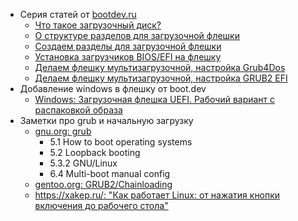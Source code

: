 * Серия статей от [bootdev.ru](https://www.bootdev.ru/)
  * [Что такое загрузочный диск?](https://www.bootdev.ru/2015/11/chto-takoe-zagruzochniy-disk.html)
  * [О структуре разделов для загрузочной флешки](https://www.bootdev.ru/2015/11/o-strukture-razdelov-dlya-zagruzochnoy-fleshki.html)
  * [Создаем разделы для загрузочной флешки](https://www.bootdev.ru/2015/11/sozdayem-razdely-dlya-zagruzochnoy-fleshki.html)
  * [Установка загрузчиков BIOS/EFI на флешку](https://www.bootdev.ru/2015/12/ustanovka-zagruzchikov-bios-efi-na-fleshku.html)
  * [Делаем флешку мультизагрузочной, настройка Grub4Dos](https://www.bootdev.ru/2016/03/delayem-fleshku-multizagruzochnoy-nastroyka-grub4dos.html)
  * [Делаем флешку мультизагрузочной, настройка GRUB2 EFI](https://www.bootdev.ru/2016/07/delayem-fleshku-multizagruzochnoy-nastroyka-grub2.html)
* Добавление windows в флешку от boot.dev
  * [Windows: Загрузочная флешка UEFI. Рабочий вариант с распаковкой образа](https://remontka.pro/uefi-boot-usb/) 
* Заметки про grub и начальную загрузку
  * [gnu.org: grub](https://www.gnu.org/software/grub/manual/grub/grub.html)
    * 5.1 How to boot operating systems
    * 5.2 Loopback booting
    * 5.3.2 GNU/Linux
    * 6.4 Multi-boot manual config    
  * [gentoo.org: GRUB2/Chainloading](https://wiki.gentoo.org/wiki/GRUB2/Chainloading)
  * [https://xakep.ru/: "Как работает Linux: от нажатия кнопки включения до рабочего стола"](https://xakep.ru/2017/10/23/linux-boot-explained/#toc01.)
  
